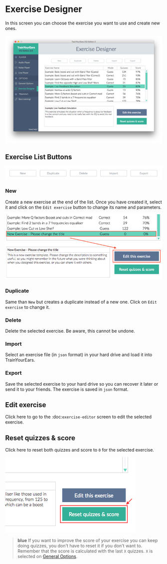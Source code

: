 # Exercise Designer

In this screen you can choose the exercise you want to use and create new ones.

![](../.gitbook/assets/exercise-designer-2.png)

## Exercise List Buttons

![](../.gitbook/assets/exercise-buttons.png)

### New

Create a new exercise at the end of the list. Once you have created it, select it and click on the `Edit exercise` button to change its name and parameters.

![](../.gitbook/assets/new-exercise-2.png)

### Duplicate

Same than `New` but creates a duplicate instead of a new one. Click on `Edit exercise` to change it.

### Delete

Delete the selected exercise. Be aware, this cannot be undone.

### Import

Select an exercise file \(in `json` format\) in your hard drive and load it into TrainYourEars.

### Export

Save the selected exercise to your hard drive so you can recover it later or send it to your friends. The exercise is saved in `json` format.

## Edit exercise

Click here to go to the :doc:`exercise-editor` screen to edit the selected exercise.

## Reset quizzes & score

Click here to reset both quizzes and score to `0` for the selected exercise.

![](../.gitbook/assets/reset-quizzes-and-score.png)

> **blue** If you want to improve the score of your exercise you can keep doing quizzes, you don't have to reset it if you don't want to. Remember that the score is calculated with the last `X` quizzes. `X` is selected on [General Options](general.md).

